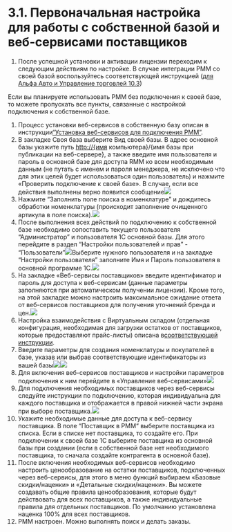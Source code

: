 # 3.1. Первоначальная настройка для работы с собственной базой и веб-сервисами поставщиков

1. После успешной установки и активации лицензии переходим к следующим действиям по настройке. В случае интеграции РММ со своей базой воспользуйтесь соответствующей инструкцией \([для Альфа Авто и Управление торговлей 10.3](https://docs.google.com/document/d/1EICkY9N2KNHC6mLcO1bLgL3AVV1KpcGOef8z4elvNsU/edit)\)

Если вы планируете использовать РММ без подключения к своей базе, то можете пропускать все пункты, связанные с настройкой подключения к собственной базе.

1. Процесс установки веб-сервисов в собственную базу описан в инструкции[“Установка веб-сервисов для подключения РММ”](https://docs.google.com/document/d/1EICkY9N2KNHC6mLcO1bLgL3AVV1KpcGOef8z4elvNsU/edit).
2. В закладке Своя база выберите Вид своей базы. В адрес основной базы укажите путь [http://{имя](http://{имя) компьютера}/{имя базы при публикации на веб-сервере}, а также введите имя пользователя и пароль в основной базе для доступа RMM ко всем необходимым данным \(не путать с именем и пароля менеджера, не исключено что для этих целей будет использоваться один пользователь\) и нажмите «Проверить подключение к своей базе». В случае, если все действия выполнены верно появится сообщение![](https://github.com/andrewzola/rmm_guide/tree/294b6467d4d4465d7eb82ef456ebf65e0a62b244/3_nachalnie_nastroiki/D:/Downloads/Инструкция%20Zeta%20РММ/export/assets/image39png.png)
3. Нажмите “Заполнить поле поиска в номенклатуре” и дождитесь обработки номенклатуры \(происходит заполнение очищенного артикула в поле поиска\).![](https://github.com/andrewzola/rmm_guide/tree/294b6467d4d4465d7eb82ef456ebf65e0a62b244/3_nachalnie_nastroiki/D:/Downloads/Инструкция%20Zeta%20РММ/export/assets/image76png.png)
4. После выполнения всех действий по подключению к собственной базе необходимо сопоставить текущего пользователя “Администратор” и пользователя 1С основной базы. Для этого перейдите в раздел “Настройки пользователей и прав” - “Пользователи”![](https://github.com/andrewzola/rmm_guide/tree/294b6467d4d4465d7eb82ef456ebf65e0a62b244/3_nachalnie_nastroiki/D:/Downloads/Инструкция%20Zeta%20РММ/export/assets/image7png.png)Выберите нужного пользователя и на закладке “Настройки пользователя” заполните Имя и Пароль пользователя в основной программе 1С.![](https://github.com/andrewzola/rmm_guide/tree/294b6467d4d4465d7eb82ef456ebf65e0a62b244/3_nachalnie_nastroiki/D:/Downloads/Инструкция%20Zeta%20РММ/export/assets/image61png.png)
5. На закладке «Веб-сервисы поставщиков» введите идентификатор и пароль для доступа к веб-сервисам \(данные параметры заполняются при автоматическом получении лицензии\). Кроме того, на этой закладке можно настроить максимальное ожидание ответа от веб-сервисов поставщиков для получения уточнений бренда и цен.![](https://github.com/andrewzola/rmm_guide/tree/294b6467d4d4465d7eb82ef456ebf65e0a62b244/3_nachalnie_nastroiki/D:/Downloads/Инструкция%20Zeta%20РММ/export/assets/image66png.png)
6. Настройка взаимодействия с Виртуальным складом \(отдельная конфигурация, необходимая для загрузки остатков от поставщиков, которые предоставляют прайс-листы\) описана в[соответствующей инструкции](https://docs.google.com/document/d/1SXs0JYiuRXlt1gNk5YPYrHb-Pw8jHJQInpk_6i7vUho/edit).
7. Введите параметры для создания номенклатуры и покупателей в базе, указав или выбрав соответствующие идентификаторы из вашей базы![](https://github.com/andrewzola/rmm_guide/tree/294b6467d4d4465d7eb82ef456ebf65e0a62b244/3_nachalnie_nastroiki/D:/Downloads/Инструкция%20Zeta%20РММ/export/assets/image8png.png)![](https://github.com/andrewzola/rmm_guide/tree/294b6467d4d4465d7eb82ef456ebf65e0a62b244/3_nachalnie_nastroiki/D:/Downloads/Инструкция%20Zeta%20РММ/export/assets/image72png.png)
8. Для включения веб-сервисов поставщиков и настройки параметров подключения к ним перейдите в «Управление веб-сервисами»![](https://github.com/andrewzola/rmm_guide/tree/294b6467d4d4465d7eb82ef456ebf65e0a62b244/3_nachalnie_nastroiki/D:/Downloads/Инструкция%20Zeta%20РММ/export/assets/image6png.png)
9. Для подключения необходимых поставщиков через веб-сервисы следуйте инструкции по подключению, которая индивидуальна для каждого поставщика и отображается в правой нижней части экрана при выборе поставщика.![](https://github.com/andrewzola/rmm_guide/tree/294b6467d4d4465d7eb82ef456ebf65e0a62b244/3_nachalnie_nastroiki/D:/Downloads/Инструкция%20Zeta%20РММ/export/assets/image95png.png)
10. Укажите необходимые данные для доступа к веб-сервису поставщика. В поле “Поставщик в РММ“ выберите поставщика из списка. Если в списке нет поставщика, то создайте его. При подключении к своей базе 1С выберите поставщика из основной базы при создании \(если в собственной базе нет необходимого поставщика, то сначала создайте контрагента в основной базе\).
11. После включения необходимых веб-сервисов необходимо настроить ценообразование на остатки поставщиков, подключенных через веб-сервисы, для этого в меню функций выбираем «Базовые скидки/наценки» и «Детальные скидки/наценки». Вы можете создавать общие правила ценообразования, которые будут действовать для всех поставщиков, а также индивидуальные правила для отдельных поставщиков. По умолчанию установлена наценка 100% для всех поставщиков.
12. РММ настроен. Можно выполнять поиск и делать заказы.


